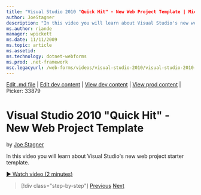 ```yaml
---
title: "Visual Studio 2010 "Quick Hit" - New Web Project Template | Microsoft Docs"
author: JoeStagner
description: "In this video you will learn about Visual Studio's new web project starter template."
ms.author: riande
manager: wpickett
ms.date: 11/11/2009
ms.topic: article
ms.assetid: 
ms.technology: dotnet-webforms
ms.prod: .net-framework
msc.legacyurl: /web-forms/videos/visual-studio-2010/visual-studio-2010-quick-hit-new-web-project-template
---
```

[Edit .md file](C:\Projects\msc\dev\Msc.Www\Web.ASP\App_Data\github\web-forms\videos\visual-studio-2010\visual-studio-2010-quick-hit-new-web-project-template.md) | [Edit dev content](http://www.aspdev.net/umbraco#/content/content/edit/26932) | [View dev content](http://docs.aspdev.net/tutorials/web-forms/videos/visual-studio-2010/visual-studio-2010-quick-hit-new-web-project-template.html) | [View prod content](http://www.asp.net/web-forms/videos/visual-studio-2010/visual-studio-2010-quick-hit-new-web-project-template) | Picker: 33879

Visual Studio 2010 "Quick Hit" - New Web Project Template
====================
by [Joe Stagner](https://github.com/JoeStagner)

In this video you will learn about Visual Studio's new web project starter template.

[&#9654; Watch video (2 minutes)](https://channel9.msdn.com/Blogs/ASP-NET-Site-Videos/visual-studio-2010-quick-hit-new-web-project-template)

>[!div class="step-by-step"] [Previous](visual-studio-2010-quick-hit-multi-monitor-support.md) [Next](visual-studio-2010-quick-hit-new-multi-targeting.md)